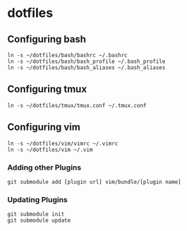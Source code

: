 # dotfiles

## Configuring bash

    ln -s ~/dotfiles/bash/bashrc ~/.bashrc
    ln -s ~/dotfiles/bash/bash_profile ~/.bash_profile
    ln -s ~/dotfiles/bash/bash_aliases ~/.bash_aliases

## Configuring tmux

    ln -s ~/dotfiles/tmux/tmux.conf ~/.tmux.conf

## Configuring vim

    ln -s ~/dotfiles/vim/vimrc ~/.vimrc
    ln -s ~/dotfiles/vim ~/.vim

### Adding other Plugins

    git submodule add [plugin url] vim/bundle/[plugin name]

### Updating Plugins

    git submodule init
    git submodule update
